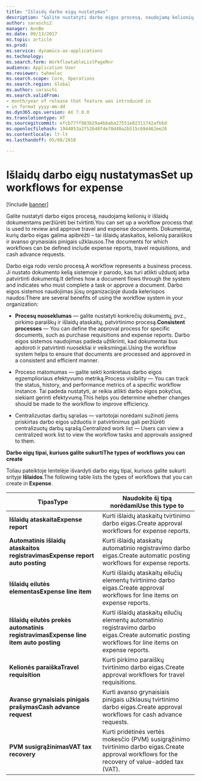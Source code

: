 ```yaml
---
title: "Išlaidų darbo eigų nustatymas"
description: "Galite nustatyti darbo eigos procesą, naudojamą kelionių ir išlaidų dokumentams peržiūrėti bei tvirtinti."
author: saraschi2
manager: AnnBe
ms.date: 09/13/2017
ms.topic: article
ms.prod: 
ms.service: dynamics-ax-applications
ms.technology: 
ms.search.form: WorkflowtableListPageRnr
audience: Application User
ms.reviewer: twheeloc
ms.search.scope: Core, Operations
ms.search.region: Global
ms.author: saraschi
ms.search.validFrom:
- month/year of release that feature was introduced in
- in format yyyy-mm-dd
ms.dyn365.ops.version: AX 7.0.0
ms.translationtype: HT
ms.sourcegitcommit: efcb77ff883b29a4bbaba27551e02311742afbbd
ms.openlocfilehash: 1944053a2f52648f4e70d40a2b515c69d462ee26
ms.contentlocale: lt-lt
ms.lasthandoff: 05/08/2018

---
```


# <a name="set-up-workflows-for-expense"></a><span data-ttu-id="62d05-103">Išlaidų darbo eigų nustatymas</span><span class="sxs-lookup"><span data-stu-id="62d05-103">Set up workflows for expense</span></span>

[!include [banner](../includes/banner.md)]

<span data-ttu-id="62d05-104"> Galite nustatyti darbo eigos procesą, naudojamą kelionių ir išlaidų dokumentams peržiūrėti bei tvirtinti.</span><span class="sxs-lookup"><span data-stu-id="62d05-104">You can set up a workflow process that is used to review and approve travel and expense documents.</span></span> <span data-ttu-id="62d05-105">Dokumentai, kurių darbo eigas galima apibrėžti – tai išlaidų ataskaitos, kelionių paraiškos ir avanso grynaisiais pinigais užklausos.</span><span class="sxs-lookup"><span data-stu-id="62d05-105">The documents for which workflows can be defined include expense reports, travel requisitions, and cash advance requests.</span></span>

<span data-ttu-id="62d05-106">Darbo eiga rodo verslo procesą.</span><span class="sxs-lookup"><span data-stu-id="62d05-106">A workflow represents a business process.</span></span> <span data-ttu-id="62d05-107">Ji nustato dokumento kelią sistemoje ir parodo, kas turi atlikti užduotį arba patvirtinti dokumentą.</span><span class="sxs-lookup"><span data-stu-id="62d05-107">It defines how a document flows through the system and indicates who must complete a task or approve a document.</span></span> <span data-ttu-id="62d05-108">Darbo eigos sistemos naudojimas jūsų organizacijoje duoda keleriopos naudos:</span><span class="sxs-lookup"><span data-stu-id="62d05-108">There are several benefits of using the workflow system in your organization:</span></span>

-   <span data-ttu-id="62d05-109">**Procesų nuoseklumas** — galite nustatyti konkrečių dokumentų, pvz., pirkimo paraiškų ir išlaidų ataskaitų, patvirtinimo procesą.</span><span class="sxs-lookup"><span data-stu-id="62d05-109">**Consistent processes** — You can define the approval process for specific documents, such as purchase requisitions and expense reports.</span></span> <span data-ttu-id="62d05-110">Darbo eigos sistemos naudojimas padeda užtikrinti, kad dokumentai bus apdoroti ir patvirtinti nuosekliai ir veiksmingai.</span><span class="sxs-lookup"><span data-stu-id="62d05-110">Using the workflow system helps to ensure that documents are processed and approved in a consistent and efficient manner.</span></span>

-   <span data-ttu-id="62d05-111">Proceso matomumas — galite sekti konkretaus darbo eigos egzemplioriaus efektyvumo metriką.</span><span class="sxs-lookup"><span data-stu-id="62d05-111">Process visibility — You can track the status, history, and performance metrics of a specific workflow instance.</span></span> <span data-ttu-id="62d05-112">Tai padeda nustatyti, ar reikia atlikti darbo eigos pokyčius, siekiant gerinti efektyvumą.</span><span class="sxs-lookup"><span data-stu-id="62d05-112">This helps you determine whether changes should be made to the workflow to improve efficiency.</span></span>

-   <span data-ttu-id="62d05-113">Centralizuotas darbų sąrašas — vartotojai norėdami sužinoti jiems priskirtas darbo eigos užduotis ir patvirtinimus gali peržiūrėti centralizuotų darbų sąrašą.</span><span class="sxs-lookup"><span data-stu-id="62d05-113">Centralized work list — Users can view a centralized work list to view the workflow tasks and approvals assigned to them.</span></span> 

<span data-ttu-id="62d05-114">**Darbo eigų tipai, kuriuos galite sukurti**</span><span class="sxs-lookup"><span data-stu-id="62d05-114">**The types of workflows you can create**</span></span>

<span data-ttu-id="62d05-115">Toliau pateiktoje lentelėje išvardyti darbo eigų tipai, kuriuos galite sukurti srityje **Išlaidos**.</span><span class="sxs-lookup"><span data-stu-id="62d05-115">The following table lists the types of workflows that you can create in **Expense**.</span></span>


|              <span data-ttu-id="62d05-116"><strong>Tipas</strong></span><span class="sxs-lookup"><span data-stu-id="62d05-116"><strong>Type</strong></span></span>              |                   <span data-ttu-id="62d05-117"><strong>Naudokite šį tipą norėdami</strong></span><span class="sxs-lookup"><span data-stu-id="62d05-117"><strong>Use this type to</strong></span></span>                   |
|-------------------------------------------------|-----------------------------------------------------------------------|
|         <span data-ttu-id="62d05-118"><strong>Išlaidų ataskaita</strong></span><span class="sxs-lookup"><span data-stu-id="62d05-118"><strong>Expense report</strong></span></span>         |            <span data-ttu-id="62d05-119">Kurti išlaidų ataskaitų tvirtinimo darbo eigas.</span><span class="sxs-lookup"><span data-stu-id="62d05-119">Create approval workflows for expense reports.</span></span>             |
|  <span data-ttu-id="62d05-120"><strong>Automatinis išlaidų ataskaitos registravimas</strong></span><span class="sxs-lookup"><span data-stu-id="62d05-120"><strong>Expense report auto posting</strong></span></span>   |        <span data-ttu-id="62d05-121">Kurti išlaidų ataskaitų automatinio registravimo darbo eigas.</span><span class="sxs-lookup"><span data-stu-id="62d05-121">Create automatic posting workflows for expense reports.</span></span>        |
|       <span data-ttu-id="62d05-122"><strong>Išlaidų eilutės elementas</strong></span><span class="sxs-lookup"><span data-stu-id="62d05-122"><strong>Expense line item</strong></span></span>        |     <span data-ttu-id="62d05-123">Kurti išlaidų ataskaitų eilučių elementų tvirtinimo darbo eigas.</span><span class="sxs-lookup"><span data-stu-id="62d05-123">Create approval workflows for line items on expense reports.</span></span>      |
| <span data-ttu-id="62d05-124"><strong>Išlaidų eilutės prekės automatinis registravimas</strong></span><span class="sxs-lookup"><span data-stu-id="62d05-124"><strong>Expense line item auto posting</strong></span></span> | <span data-ttu-id="62d05-125">Kurti išlaidų ataskaitų eilučių elementų automatinio registravimo darbo eigas.</span><span class="sxs-lookup"><span data-stu-id="62d05-125">Create automatic posting workflows for line items on expense reports.</span></span> |
|       <span data-ttu-id="62d05-126"><strong>Kelionės paraiška</strong></span><span class="sxs-lookup"><span data-stu-id="62d05-126"><strong>Travel requisition</strong></span></span>       |          <span data-ttu-id="62d05-127">Kurti pirkimo paraiškų tvirtinimo darbo eigas.</span><span class="sxs-lookup"><span data-stu-id="62d05-127">Create approval workflows for travel requisitions.</span></span>           |
|      <span data-ttu-id="62d05-128"><strong>Avanso grynaisiais pinigais prašymas</strong></span><span class="sxs-lookup"><span data-stu-id="62d05-128"><strong>Cash advance request</strong></span></span>      |         <span data-ttu-id="62d05-129">Kurti avanso grynaisiais pinigais užklausų tvirtinimo darbo eigas.</span><span class="sxs-lookup"><span data-stu-id="62d05-129">Create approval workflows for cash advance requests.</span></span>          |
|        <span data-ttu-id="62d05-130"><strong>PVM susigrąžinimas</strong></span><span class="sxs-lookup"><span data-stu-id="62d05-130"><strong>VAT tax recovery</strong></span></span>        | <span data-ttu-id="62d05-131">Kurti pridėtinės vertės mokesčio (PVM) susigrąžinimo tvirtinimo darbo eigas.</span><span class="sxs-lookup"><span data-stu-id="62d05-131">Create approval workflows for the recovery of value-added tax (VAT).</span></span>  |


